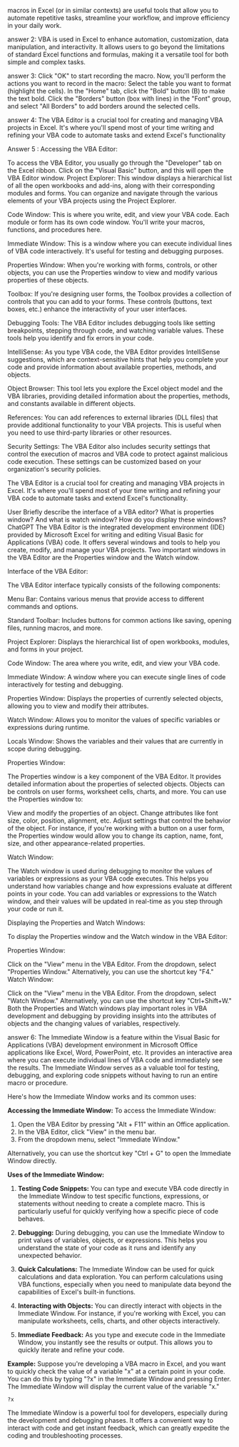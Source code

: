 macros in Excel (or in similar contexts) are useful tools that allow you to automate repetitive tasks, streamline your workflow, and improve efficiency in your daily work.


answer 2: VBA is used in Excel to enhance automation, customization, data manipulation, and interactivity. It allows users to go beyond the limitations of standard Excel functions and formulas, making it a versatile tool for both simple and complex tasks.

answer 3: Click "OK" to start recording the macro.
Now, you'll perform the actions you want to record in the macro:
Select the table you want to format (highlight the cells).
In the "Home" tab, click the "Bold" button (B) to make the text bold.
Click the "Borders" button (box with lines) in the "Font" group, and select "All Borders" to add borders around the selected cells.


answer 4: The VBA Editor is a crucial tool for creating and managing VBA projects in Excel. It's where you'll spend most of your time writing and refining your VBA code to automate tasks and extend Excel's functionality


Answer 5 : Accessing the VBA Editor:

To access the VBA Editor, you usually go through the "Developer" tab on the Excel ribbon.
Click on the "Visual Basic" button, and this will open the VBA Editor window.
Project Explorer: This window displays a hierarchical list of all the open workbooks and add-ins, along with their corresponding modules and forms. You can organize and navigate through the various elements of your VBA projects using the Project Explorer.

Code Window: This is where you write, edit, and view your VBA code. Each module or form has its own code window. You'll write your macros, functions, and procedures here.

Immediate Window: This is a window where you can execute individual lines of VBA code interactively. It's useful for testing and debugging purposes.

Properties Window: When you're working with forms, controls, or other objects, you can use the Properties window to view and modify various properties of these objects.

Toolbox: If you're designing user forms, the Toolbox provides a collection of controls that you can add to your forms. These controls (buttons, text boxes, etc.) enhance the interactivity of your user interfaces.

Debugging Tools: The VBA Editor includes debugging tools like setting breakpoints, stepping through code, and watching variable values. These tools help you identify and fix errors in your code.

IntelliSense: As you type VBA code, the VBA Editor provides IntelliSense suggestions, which are context-sensitive hints that help you complete your code and provide information about available properties, methods, and objects.

Object Browser: This tool lets you explore the Excel object model and the VBA libraries, providing detailed information about the properties, methods, and constants available in different objects.

References: You can add references to external libraries (DLL files) that provide additional functionality to your VBA projects. This is useful when you need to use third-party libraries or other resources.

Security Settings: The VBA Editor also includes security settings that control the execution of macros and VBA code to protect against malicious code execution. These settings can be customized based on your organization's security policies.

The VBA Editor is a crucial tool for creating and managing VBA projects in Excel. It's where you'll spend most of your time writing and refining your VBA code to automate tasks and extend Excel's functionality.




User
Briefly describe the interface of a VBA editor? What is properties
window? And what is watch window? How do you display these
windows?
ChatGPT
The VBA Editor is the integrated development environment (IDE) provided by Microsoft Excel for writing and editing Visual Basic for Applications (VBA) code. It offers several windows and tools to help you create, modify, and manage your VBA projects. Two important windows in the VBA Editor are the Properties window and the Watch window.

Interface of the VBA Editor:

The VBA Editor interface typically consists of the following components:

Menu Bar: Contains various menus that provide access to different commands and options.

Standard Toolbar: Includes buttons for common actions like saving, opening files, running macros, and more.

Project Explorer: Displays the hierarchical list of open workbooks, modules, and forms in your project.

Code Window: The area where you write, edit, and view your VBA code.

Immediate Window: A window where you can execute single lines of code interactively for testing and debugging.

Properties Window: Displays the properties of currently selected objects, allowing you to view and modify their attributes.

Watch Window: Allows you to monitor the values of specific variables or expressions during runtime.

Locals Window: Shows the variables and their values that are currently in scope during debugging.

Properties Window:

The Properties window is a key component of the VBA Editor. It provides detailed information about the properties of selected objects. Objects can be controls on user forms, worksheet cells, charts, and more. You can use the Properties window to:

View and modify the properties of an object.
Change attributes like font size, color, position, alignment, etc.
Adjust settings that control the behavior of the object.
For instance, if you're working with a button on a user form, the Properties window would allow you to change its caption, name, font, size, and other appearance-related properties.

Watch Window:

The Watch window is used during debugging to monitor the values of variables or expressions as your VBA code executes. This helps you understand how variables change and how expressions evaluate at different points in your code. You can add variables or expressions to the Watch window, and their values will be updated in real-time as you step through your code or run it.

Displaying the Properties and Watch Windows:

To display the Properties window and the Watch window in the VBA Editor:

Properties Window:

Click on the "View" menu in the VBA Editor.
From the dropdown, select "Properties Window."
Alternatively, you can use the shortcut key "F4."
Watch Window:

Click on the "View" menu in the VBA Editor.
From the dropdown, select "Watch Window."
Alternatively, you can use the shortcut key "Ctrl+Shift+W."
Both the Properties and Watch windows play important roles in VBA development and debugging by providing insights into the attributes of objects and the changing values of variables, respectively.





answer 6: The Immediate Window is a feature within the Visual Basic for Applications (VBA) development environment in Microsoft Office applications like Excel, Word, PowerPoint, etc. It provides an interactive area where you can execute individual lines of VBA code and immediately see the results. The Immediate Window serves as a valuable tool for testing, debugging, and exploring code snippets without having to run an entire macro or procedure.

Here's how the Immediate Window works and its common uses:

**Accessing the Immediate Window:**
To access the Immediate Window:

1. Open the VBA Editor by pressing "Alt + F11" within an Office application.
2. In the VBA Editor, click "View" in the menu bar.
3. From the dropdown menu, select "Immediate Window."

Alternatively, you can use the shortcut key "Ctrl + G" to open the Immediate Window directly.

**Uses of the Immediate Window:**

1. **Testing Code Snippets:** You can type and execute VBA code directly in the Immediate Window to test specific functions, expressions, or statements without needing to create a complete macro. This is particularly useful for quickly verifying how a specific piece of code behaves.

2. **Debugging:** During debugging, you can use the Immediate Window to print values of variables, objects, or expressions. This helps you understand the state of your code as it runs and identify any unexpected behavior.

3. **Quick Calculations:** The Immediate Window can be used for quick calculations and data exploration. You can perform calculations using VBA functions, especially when you need to manipulate data beyond the capabilities of Excel's built-in functions.

4. **Interacting with Objects:** You can directly interact with objects in the Immediate Window. For instance, if you're working with Excel, you can manipulate worksheets, cells, charts, and other objects interactively.

5. **Immediate Feedback:** As you type and execute code in the Immediate Window, you instantly see the results or output. This allows you to quickly iterate and refine your code.

**Example:**
Suppose you're developing a VBA macro in Excel, and you want to quickly check the value of a variable "x" at a certain point in your code. You can do this by typing "?x" in the Immediate Window and pressing Enter. The Immediate Window will display the current value of the variable "x."

```
?x
```

The Immediate Window is a powerful tool for developers, especially during the development and debugging phases. It offers a convenient way to interact with code and get instant feedback, which can greatly expedite the coding and troubleshooting processes.
